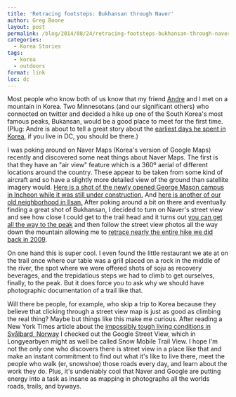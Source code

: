 ```yaml
---
title: 'Retracing footsteps: Bukhansan through Naver'
author: Greg Boone
layout: post
permalink: /blog/2014/08/24/retracing-footsteps-bukhansan-through-naver
categories:
  - Korea Stories
tags:
  - korea
  - outdoors
format: link
loc: dc
---
```

Most people who know both of us know that my friend [Andre][1] and I met on a mountain in Korea. Two Minnesotans (and our significant others) who connected on twitter and decided a hike up one of the South Korea's most famous peaks, Bukansan, would be a good place to meet for the first time. (Plug: Andre is about to tell a great story about the [earliest days he spent in Korea][2], if you live in DC, you should be there.)

I was poking around on Naver Maps (Korea's version of Google Maps) recently and discovered some neat things about Naver Maps. The first is that they have an "air view" feature which is a 360º aerial of different locations around the country. These appear to be taken from some kind of aircraft and so have a slightly more detailed view of the ground than satellite imagery would. [Here is a shot of the newly opened George Mason campus in Incheon while it was still under construction.][3] And [here is another of our old neighborhood in Ilsan.][4] After poking around a bit on there and eventually finding a great shot of Bukhansan, I decided to turn on Naver's street view and see how close I could get to the trail head and it turns out [you can get all the way to the peak][5] and then follow the street view photos all the way down the mountain allowing me to [retrace nearly the entire hike we did back in 2009][6].  
<!--more-->

On one hand this is super cool. I even found the little restaurant we ate at on the trail once where our table was a grill placed on a rock in the middle of the river, the spot where we were offered shots of soju as recovery beverages, and the trepidatious steps we had to climb to get ourselves, finally, to the peak. But it does force you to ask why we should have photographic documentation of a trail like that.

Will there be people, for example, who skip a trip to Korea because they believe that clicking through a street view map is just as good as climbing the real thing? Maybe but things like this make me curious. After reading a New York Times article about the [impossibly tough living conditions in Svålbard, Norway][7] I checked out the Google Street View, which in Longyearbyen might as well be called Snow Mobile Trail View. I hope I'm not the only one who discovers there is street view in a place like that and make an instant commitment to find out what it's like to live there, meet the people who walk (er, snowshoe) those roads every day, and learn about the work they do. Plus, it's undeniably cool that Naver and Google are putting energy into a task as insane as mapping in photographs all the worlds roads, trails, and byways.

 [1]: http://twitter.com/andrefrancisco
 [2]: http://www.speakeasydc.com/events/item/hazed
 [3]: http://me2.do/FRpiQbEJ
 [4]: http://me2.do/5riPF1OC
 [5]: http://me2.do/5PUOYlZP
 [6]: http://www.harmsboone.org/chuseok
 [7]: http://www.nytimes.com/2014/07/10/world/europe/a-harsh-climate-calls-for-banishment-of-the-needy.html?_r=0
